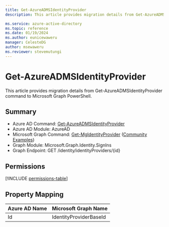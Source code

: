 ```yaml
---
title: Get-AzureADMSIdentityProvider
description: This article provides migration details from Get-AzureADMSIdentityProvider command to Microsoft Graph PowerShell.

ms.service: azure-active-directory
ms.topic: reference
ms.date: 01/19/2024
ms.author: eunicewaweru
manager: CelesteDG
author: msewaweru
ms.reviewer: stevemutungi
---
```


# Get-AzureADMSIdentityProvider

This article provides migration details from Get-AzureADMSIdentityProvider command to Microsoft Graph PowerShell.

## Summary

+ Azure AD Command: [Get-AzureADMSIdentityProvider](/powershell/module/azuread/get-azureadmsidentityprovider)
+ Azure AD Module: AzureAD
+ Microsoft Graph Command: [Get-MgIdentityProvider](/powershell/module/microsoft.graph.identity.signins/get-mgidentityprovider) ([Community Examples](https://github.com/orgs/msgraph/discussions?discussions_q=Get-MgIdentityProvider))
+ Graph Module: Microsoft.Graph.Identity.SignIns
+ Graph Endpoint:  GET /identity/identityProviders/{id}

## Permissions

[!INCLUDE [permissions-table](~/graphref/api-reference/v1.0/includes/permissions/identityproviderbase-get-permissions.md)]

## Property Mapping

|Azure AD Name|Microsoft Graph Name|
|---|---|
|Id|IdentityProviderBaseId|
